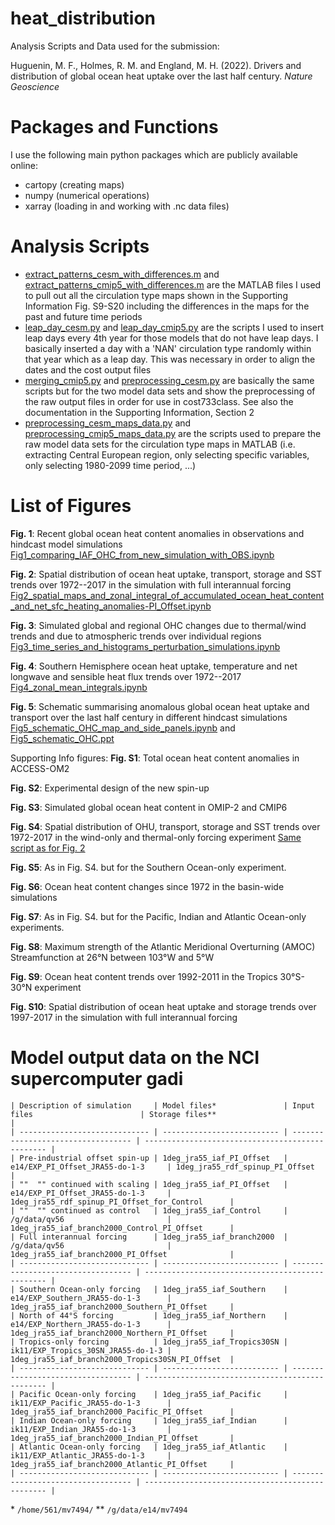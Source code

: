 # heat_distribution
Analysis Scripts and Data used for the submission: 

Huguenin, M. F., Holmes, R. M. and England, M. H. (2022). Drivers and distribution of global ocean heat uptake over the last half century. *Nature Geoscience*

# Packages and Functions
I use the following main python packages which are publicly available online:

- cartopy (creating maps)
- numpy (numerical operations)
- xarray (loading in and working with .nc data files)

# Analysis Scripts

- [extract_patterns_cesm_with_differences.m](extract_patterns_cesm_with_differences.m) and [extract_patterns_cmip5_with_differences.m](extract_patterns_cmip5_with_differences.m) are the MATLAB files I used to pull out all the circulation type maps shown in the Supporting Information Fig. S9-S20 including the differences in the maps for the past and future time periods
- [leap_day_cesm.py](leap_day_cesm.py) and [leap_day_cmip5.py](leap_day_cmip5.py) are the scripts I used to insert leap days every 4th year for those models that do not have leap days. I basically inserted a day with a 'NAN' circulation type randomly within that year which as a leap day. This was necessary in order to align the dates and the cost output files
- [merging_cmip5.py](merging_cmip5.py) and [preprocessing_cesm.py](preprocessing_cesm.py) are basically the same scripts but for the two model data sets and show the preprocessing of the raw output files in order for use in cost733class. See also the documentation in the Supporting Information, Section 2
- [preprocessing_cesm_maps_data.py](preprocessing_cesm_maps_data.py) and [preprocessing_cmip5_maps_data.py](preprocessing_cmip5_maps_data.py) are the scripts used to prepare the raw model data sets for the circulation type maps in MATLAB (i.e. extracting Central European region, only selecting specific variables, only selecting 1980-2099 time period, ...)

# List of Figures
__Fig. 1__: Recent global ocean heat content anomalies in observations and hindcast model simulations
[Fig1_comparing_IAF_OHC_from_new_simulation_with_OBS.ipynb](Fig1_comparing_IAF_OHC_from_new_simulation_with_OBS.ipynb)

__Fig. 2__: Spatial distribution of ocean heat uptake, transport, storage and SST trends over 1972--2017 in the simulation with full interannual forcing
[Fig2_spatial_maps_and_zonal_integral_of_accumulated_ocean_heat_content_and_net_sfc_heating_anomalies-PI_Offset.ipynb](Fig2_spatial_maps_and_zonal_integral_of_accumulated_ocean_heat_content_and_net_sfc_heating_anomalies-PI_Offset.ipynb)

__Fig. 3__: Simulated global and regional OHC changes due to thermal/wind trends and due to atmospheric trends over individual regions
[Fig3_time_series_and_histograms_perturbation_simulations.ipynb](Fig3_time_series_and_histograms_perturbation_simulations.ipynb)

__Fig. 4__: Southern Hemisphere ocean heat uptake, temperature and net longwave and sensible heat flux trends over 1972--2017
[Fig4_zonal_mean_integrals.ipynb](Fig4_zonal_mean_integrals.ipynb)

__Fig. 5__: Schematic summarising anomalous global ocean heat uptake and transport over the last half century in different hindcast simulations
[Fig5_schematic_OHC_map_and_side_panels.ipynb](Fig5_schematic_OHC_map_and_side_panels.ipynb) and [Fig5_schematic_OHC.ppt](Fig5_schematic_OHC.ppt)
 
 Supporting Info figures:
__Fig. S1__: Total ocean heat content anomalies in ACCESS-OM2
[]()

__Fig. S2__: Experimental design of the new spin-up
[]()

__Fig. S3__: Simulated global ocean heat content in OMIP-2 and CMIP6
[]()

__Fig. S4__: Spatial distribution of OHU, transport, storage and SST trends over 1972-2017 in the wind-only and thermal-only forcing experiment
[Same script as for Fig. 2](Fig2_spatial_maps_and_zonal_integral_of_accumulated_ocean_heat_content_and_net_sfc_heating_anomalies-PI_Offset.ipynb)

__Fig. S5__: As in Fig. S4. but for the Southern Ocean-only experiment.
[]()

__Fig. S6__: Ocean heat content changes since 1972 in the basin-wide simulations
[]()

__Fig. S7__: As in Fig. S4. but for the Pacific, Indian and Atlantic Ocean-only experiments.
[]()

__Fig. S8__: Maximum strength of the Atlantic Meridional Overturning (AMOC) Streamfunction at 26°N between 103°W and 5°W
[]()

__Fig. S9__: Ocean heat content trends over 1992-2011 in the Tropics 30°S-30°N experiment
[]()

__Fig. S10__: Spatial distribution of ocean heat uptake and storage trends over 1997-2017 in the simulation with full interannual forcing
[]()

# Model output data on the NCI supercomputer gadi
```
| Description of simulation     | Model files*               | Input files                        | Storage files**                                  |
| ----------------------------- | -------------------------- | ---------------------------------- | ------------------------------------------------ |
| Pre-industrial offset spin-up | 1deg_jra55_iaf_PI_Offset   | e14/EXP_PI_Offset_JRA55-do-1-3     | 1deg_jra55_rdf_spinup_PI_Offset                  |
| ""  "" continued with scaling | 1deg_jra55_iaf_PI_Offset   | e14/EXP_PI_Offset_JRA55-do-1-3     | 1deg_jra55_rdf_spinup_PI_Offset_for_Control      |
| ""  "" continued as control   | 1deg_jra55_iaf_Control     | /g/data/qv56                       | 1deg_jra55_iaf_branch2000_Control_PI_Offset      |
| Full interannual forcing      | 1deg_jra55_iaf_branch2000  | /g/data/qv56                       | 1deg_jra55_iaf_branch2000_PI_Offset              |
| ----------------------------- | -------------------------- | ---------------------------------- | ------------------------------------------------ |
| Southern Ocean-only forcing   | 1deg_jra55_iaf_Southern    | e14/EXP_Southern_JRA55-do-1-3      | 1deg_jra55_iaf_branch2000_Southern_PI_Offset     |
| North of 44°S forcing         | 1deg_jra55_iaf_Northern    | e14/EXP_Northern_JRA55-do-1-3      | 1deg_jra55_iaf_branch2000_Northern_PI_Offset     |
| Tropics-only forcing          | 1deg_jra55_iaf_Tropics30SN | ik11/EXP_Tropics_30SN_JRA55-do-1-3 | 1deg_jra55_iaf_branch2000_Tropics30SN_PI_Offset  |
| ----------------------------- | -------------------------- | ---------------------------------- | ------------------------------------------------ |
| Pacific Ocean-only forcing    | 1deg_jra55_iaf_Pacific     | ik11/EXP_Pacific_JRA55-do-1-3      | 1deg_jra55_iaf_branch2000_Pacific_PI_Offset      |
| Indian Ocean-only forcing     | 1deg_jra55_iaf_Indian      | ik11/EXP_Indian_JRA55-do-1-3       | 1deg_jra55_iaf_branch2000_Indian_PI_Offset       |
| Atlantic Ocean-only forcing   | 1deg_jra55_iaf_Atlantic    | ik11/EXP_Atlantic_JRA55-do-1-3     | 1deg_jra55_iaf_branch2000_Atlantic_PI_Offset     |
| ----------------------------- | -------------------------- | ---------------------------------- | ------------------------------------------------ |
```
\* `/home/561/mv7494/`
\** `/g/data/e14/mv7494`

